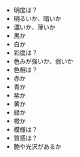 - 明度は？
- 明るいか、暗いか
- 濃いか、薄いか
- 黒か
- 白か
- 彩度は？
- 色みが強いか、弱いか
- 色相は？
- 赤か
- 青か
- 紫か
- 黄か
- 緑か
- 橙か
- 模様は？
- 質感は？
- 艶や光沢があるか
